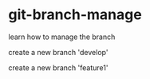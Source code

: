 # git-branch-manage
learn how to manage the branch


create a new branch 'develop'

create a new branch 'feature1'